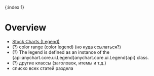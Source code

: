 {:index 1}
# Overview

* [Stock Charts (Legend)](../../Stock_Charts/Legend)
* (?) color range (color legend) (но куда ссылаться?)
* (?) The legend is defined as an instance of the {api:anychart.core.ui.Legend}anychart.core.ui.Legend{api} class.
* (?) другие классы (заголовок, итемы и т.д.)
* списко всех статей раздела